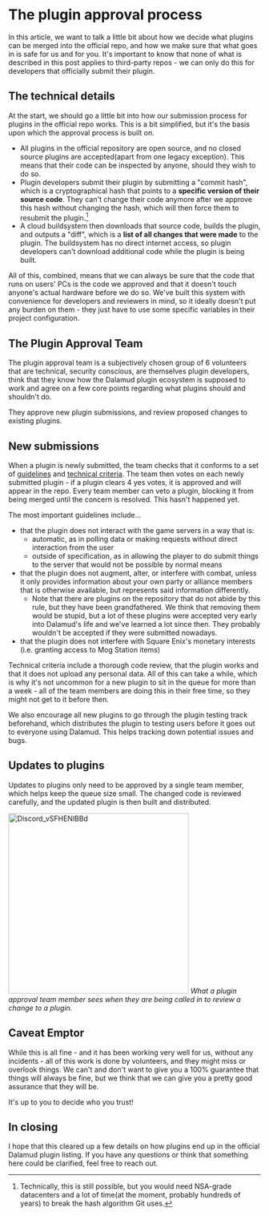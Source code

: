 # The plugin approval process
In this article, we want to talk a little bit about how we decide what plugins can be merged into the official repo, and how we make sure that what goes in is safe for us and for you. It's important to know that none of what is described in this post applies to third-party repos - we can only do this for developers that officially submit their plugin.

## The technical details
At the start, we should go a little bit into how our submission process for plugins in the official repo works. This is a bit simplified, but it's the basis upon which the approval process is built on.

* All plugins in the official repository are open source, and no closed source plugins are accepted(apart from one legacy exception). This means that their code can be inspected by anyone, should they wish to do so.
* Plugin developers submit their plugin by submitting a "commit hash", which is a cryptographical hash that points to a **specific version of their source code**. They can't change their code anymore after we approve this hash without changing the hash, which will then force them to resubmit the plugin.[^1]
* A cloud buildsystem then downloads that source code, builds the plugin, and outputs a "diff", which is a **list of all changes that were made** to the plugin. The buildsystem has no direct internet access, so plugin developers can't download additional code while the plugin is being built.

All of this, combined, means that we can always be sure that the code that runs on users' PCs is the code we approved and that it doesn't touch anyone's actual hardware before we do so. We've built this system with convenience for developers and reviewers in mind, so it ideally doesn't put any burden on them - they just have to use some specific variables in their project configuration.

## The Plugin Approval Team
The plugin approval team is a subjectively chosen group of 6 volunteers that are technical, security conscious, are themselves plugin developers, think that they know how the Dalamud plugin ecosystem is supposed to work and agree on a few core points regarding what plugins should and shouldn't do.

They approve new plugin submissions, and review proposed changes to existing plugins.

## New submissions
When a plugin is newly submitted, the team checks that it conforms to a set of [guidelines](https://goatcorp.github.io/faq/development#q-what-am-i-allowed-to-do-in-my-plugin) and [technical criteria](https://github.com/goatcorp/DalamudPluginsD17#approval-criteria). The team then votes on each newly submitted plugin - if a plugin clears 4 yes votes, it is approved and will appear in the repo. Every team member can veto a plugin, blocking it from being merged until the concern is resolved. This hasn't happened yet.

The most important guidelines include...
- that the plugin does not interact with the game servers in a way that is:
    - automatic, as in polling data or making requests without direct interaction from the user
    - outside of specification, as in allowing the player to do submit things to the server that would not be possible by normal means
- that the plugin does not augment, alter, or interfere with combat, unless it only provides information about your own party or alliance members that is otherwise available, but represents said information differently.
    - Note that there are plugins on the repository that do not abide by this rule, but they have been grandfathered. We think that removing them would be stupid, but a lot of these plugins were accepted very early into Dalamud's life and we've learned a lot since then. They probably wouldn't be accepted if they were submitted nowadays.
- that the plugin does not interfere with Square Enix's monetary interests (i.e. granting access to Mog Station items) 

Technical criteria include a thorough code review, that the plugin works and that it does not upload any personal data. All of this can take a while, which is why it's not uncommon for a new plugin to sit in the queue for more than a week - all of the team members are doing this in their free time, so they might not get to it before then.

We also encourage all new plugins to go through the plugin testing track beforehand, which distributes the plugin to testing users before it goes out to everyone using Dalamud. This helps tracking down potential issues and bugs.

## Updates to plugins
Updates to plugins only need to be approved by a single team member, which helps keep the queue size small. The changed code is reviewed carefully, and the updated plugin is then built and distributed.

<img width="360" alt="Discord_vSFHENlBBd" src="https://user-images.githubusercontent.com/16760685/217103831-de5c1af3-7244-438e-8e8e-7408d2545814.png">
<em>What a plugin approval team member sees when they are being called in to review a change to a plugin.</em>

## Caveat Emptor
While this is all fine - and it has been working very well for us, without any incidents - all of this work is done by volunteers, and they might miss or overlook things. We can't and don't want to give you a 100% guarantee that things will always be fine, but we think that we can give you a pretty good assurance that they will be.

It's up to you to decide who you trust!

## In closing
I hope that this cleared up a few details on how plugins end up in the official Dalamud plugin listing. If you have any questions or think that something here could be clarified, feel free to reach out.

[^1]: Technically, this is still possible, but you would need NSA-grade datacenters and a lot of time(at the moment, probably hundreds of years) to break the hash algorithm Git uses.
